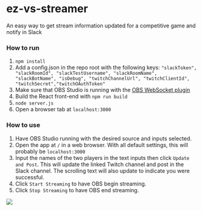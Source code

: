 # ez-vs-streamer
An easy way to get stream information updated for a competitive game and notify in Slack

### How to run
1. `npm install`
2. Add a config.json in the repo root with the following keys: `"slackToken", "slackRoomId", "slackTestUsername", "slackRoomName", "slackBotName", "isDebug", "twitchChannelUrl", "twitchClientId", "twitchSecret","twitchOAuthToken"`
3. Make sure that OBS Studio is running with the [OBS WebSocket plugin](https://github.com/Palakis/obs-websocket)
4. Build the React front-end with `npm run build`
5. `node server.js`
6. Open a browser tab at `localhost:3000`

### How to use
1. Have OBS Studio running with the desired source and inputs selected.
2. Open the app at `/` in a web browser. With all default settings, this will probably be `localhost:3000`
3. Input the names of the two players in the text inputs then click `Update and Post`. This will update the linked Twitch channel and post in the Slack channel. The scrolling text will also update to indicate you were successful.
4. Click `Start Streaming` to have OBS begin streaming.
5. Click `Stop Streaming` to have OBS end streaming.

![](https://cdn.discordapp.com/attachments/384193390771699712/579399099057569803/unknown.png)
